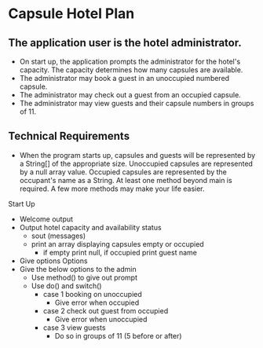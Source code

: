 # Capsule Hotel Plan

## The application user is the hotel administrator.

- On start up, the application prompts the administrator for the hotel's capacity. The capacity determines how many capsules are available.
- The administrator may book a guest in an unoccupied numbered capsule.
- The administrator may check out a guest from an occupied capsule.
- The administrator may view guests and their capsule numbers in groups of 11.
## Technical Requirements

- When the program starts up, capsules and guests will be represented by a String[] of the appropriate size.
Unoccupied capsules are represented by a null array value.
Occupied capsules are represented by the occupant's name as a String.
At least one method beyond main is required. A few more methods may make your life easier.

Start Up 
- Welcome output
- Output hotel capacity and availability status
  - sout (messages)
  - print an array displaying capsules empty or occupied
    - if empty print null, if occupied print guest name
-  Give options
Options 
- Give the below options to the admin
  - Use method() to give out prompt
  - Use do() and switch()
    - case 1 booking on unoccupied
      - Give error when occupied
     - case 2 check out guest from occupied
       - Give error when unoccupied
     - case 3 view guests 
       - Do so in groups of 11 (5 before or after)
      